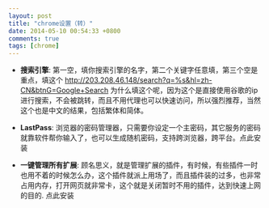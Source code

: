 ```yaml
---
layout: post
title: "chrome设置（转）"
date: 2014-05-10 00:54:33 +0800
comments: true
tags: [chrome]
---
```



* **搜索引擎**: 第一空，填你搜索引擎的名字，第二个关键字任意填，第三个空是重点，填这个 http://203.208.46.148/search?q=%s&hl=zh-CN&btnG=Google+Search 为什么填这个呢，因为这个是直接使用谷歌的ip进行搜索，不会被跳转，而且不用代理也可以快速访问，所以强烈推荐，当然这个也是中文的结果，包括繁体和简体。


* **LastPass**: 浏览器的密码管理器，只需要你设定一个主密码，其它服务的密码就靠软件帮你输入了，也可以生成随机密码，支持跨浏览器，跨平台。点此安装


* **一键管理所有扩展**: 顾名思义，就是管理扩展的插件，有时候，有些插件一时也用不着的时候怎么办，这个插件就派上用场了，而且插件装的过多，也非常占用内存，打开网页就非常卡，这个就是关闭暂时不用的插件，达到快速上网的目的. 点此安装


